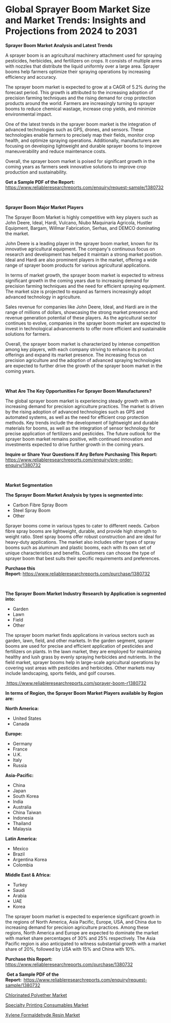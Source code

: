 <p><h1>Global Sprayer Boom Market Size and Market Trends: Insights and Projections from 2024 to 2031</h1></p><p><strong>Sprayer Boom Market Analysis and Latest Trends</strong></p>
<p><p>A sprayer boom is an agricultural machinery attachment used for spraying pesticides, herbicides, and fertilizers on crops. It consists of multiple arms with nozzles that distribute the liquid uniformly over a large area. Sprayer booms help farmers optimize their spraying operations by increasing efficiency and accuracy.</p><p>The sprayer boom market is expected to grow at a CAGR of 5.2% during the forecast period. This growth is attributed to the increasing adoption of precision farming techniques and the rising demand for crop protection products around the world. Farmers are increasingly turning to sprayer booms to reduce chemical wastage, increase crop yields, and minimize environmental impact.</p><p>One of the latest trends in the sprayer boom market is the integration of advanced technologies such as GPS, drones, and sensors. These technologies enable farmers to precisely map their fields, monitor crop health, and optimize spraying operations. Additionally, manufacturers are focusing on developing lightweight and durable sprayer booms to improve maneuverability and reduce maintenance costs.</p><p>Overall, the sprayer boom market is poised for significant growth in the coming years as farmers seek innovative solutions to improve crop production and sustainability.</p></p>
<p><strong>Get a Sample PDF of the Report:&nbsp;</strong> <a href="https://www.reliableresearchreports.com/enquiry/request-sample/1380732">https://www.reliableresearchreports.com/enquiry/request-sample/1380732</a></p>
<p>&nbsp;</p>
<p><strong>Sprayer Boom Major Market Players</strong></p>
<p><p>The Sprayer Boom Market is highly competitive with key players such as John Deere, Ideal, Hardi, Vulcano, Niubo Maquinaria Agricola, Hustler Equipment, Bargam, Willmar Fabrication, Serhas, and DEMCO dominating the market. </p><p>John Deere is a leading player in the sprayer boom market, known for its innovative agricultural equipment. The company's continuous focus on research and development has helped it maintain a strong market position. Ideal and Hardi are also prominent players in the market, offering a wide range of sprayer boom products for various agricultural applications.</p><p>In terms of market growth, the sprayer boom market is expected to witness significant growth in the coming years due to increasing demand for precision farming techniques and the need for efficient spraying equipment. The market size is projected to expand as farmers increasingly adopt advanced technology in agriculture.</p><p>Sales revenue for companies like John Deere, Ideal, and Hardi are in the range of millions of dollars, showcasing the strong market presence and revenue generation potential of these players. As the agricultural sector continues to evolve, companies in the sprayer boom market are expected to invest in technological advancements to offer more efficient and sustainable solutions for farmers.</p><p>Overall, the sprayer boom market is characterized by intense competition among key players, with each company striving to enhance its product offerings and expand its market presence. The increasing focus on precision agriculture and the adoption of advanced spraying technologies are expected to further drive the growth of the sprayer boom market in the coming years.</p></p>
<p>&nbsp;</p>
<p><strong>What Are The Key Opportunities For Sprayer Boom Manufacturers?</strong></p>
<p><p>The global sprayer boom market is experiencing steady growth with an increasing demand for precision agriculture practices. The market is driven by the rising adoption of advanced technologies such as GPS and automated systems, as well as the need for efficient crop protection methods. Key trends include the development of lightweight and durable materials for booms, as well as the integration of sensor technology for precise application of fertilizers and pesticides. The future outlook for the sprayer boom market remains positive, with continued innovation and investments expected to drive further growth in the coming years.</p></p>
<p><strong>Inquire or Share Your Questions If Any Before Purchasing This Report:</strong> <a href="https://www.reliableresearchreports.com/enquiry/pre-order-enquiry/1380732">https://www.reliableresearchreports.com/enquiry/pre-order-enquiry/1380732</a></p>
<p>&nbsp;</p>
<p><strong>Market Segmentation</strong></p>
<p><strong>The Sprayer Boom Market Analysis by types is segmented into:</strong></p>
<p><ul><li>Carbon Fibre Spray Boom</li><li>Steel Spray Boom</li><li>Other</li></ul></p>
<p><p>Sprayer booms come in various types to cater to different needs. Carbon fibre spray booms are lightweight, durable, and provide high strength to weight ratio. Steel spray booms offer robust construction and are ideal for heavy-duty applications. The market also includes other types of spray booms such as aluminum and plastic booms, each with its own set of unique characteristics and benefits. Customers can choose the type of sprayer boom that best suits their specific requirements and preferences.</p></p>
<p><strong>Purchase this Report:&nbsp;</strong><a href="https://www.reliableresearchreports.com/purchase/1380732">https://www.reliableresearchreports.com/purchase/1380732</a></p>
<p>&nbsp;</p>
<p><strong>The Sprayer Boom Market Industry Research by Application is segmented into:</strong></p>
<p><ul><li>Garden</li><li>Lawn</li><li>Field</li><li>Other</li></ul></p>
<p><p>The sprayer boom market finds applications in various sectors such as garden, lawn, field, and other markets. In the garden segment, sprayer booms are used for precise and efficient application of pesticides and fertilizers on plants. In the lawn market, they are employed for maintaining healthy and lush grass by evenly spraying herbicides and nutrients. In the field market, sprayer booms help in large-scale agricultural operations by covering vast areas with pesticides and herbicides. Other markets may include landscaping, sports fields, and golf courses.</p></p>
<p><a href="https://www.reliableresearchreports.com/sprayer-boom-r1380732">&nbsp;https://www.reliableresearchreports.com/sprayer-boom-r1380732</a></p>
<p><strong>In terms of Region, the Sprayer Boom Market Players available by Region are:</strong></p>
<p>
    <p> <strong> North America: </strong>
        <ul>
            <li>United States</li>
            <li>Canada</li>
        </ul>
        </p> 
    <p> <strong> Europe: </strong>
        <ul>
            <li>Germany</li>
            <li>France</li>
            <li>U.K.</li>
            <li>Italy</li>
            <li>Russia</li>
        </ul>
        </p> 
    <p> <strong> Asia-Pacific: </strong>
        <ul>
            <li>China</li>
            <li>Japan</li>
            <li>South Korea</li>
            <li>India</li>
            <li>Australia</li>
            <li>China Taiwan</li>
            <li>Indonesia</li>
            <li>Thailand</li>
            <li>Malaysia</li>
        </ul>
        </p> 
    <p> <strong> Latin America: </strong>
        <ul>
            <li>Mexico</li>
            <li>Brazil</li>
            <li>Argentina Korea</li>
            <li>Colombia</li>
        </ul>
        </p> 
    <p> <strong> Middle East & Africa: </strong>
        <ul>
            <li>Turkey</li>
            <li>Saudi</li>
            <li>Arabia</li>
            <li>UAE</li>
            <li>Korea</li>
        </ul>
    </p>
    </p>
<p><p>The sprayer boom market is expected to experience significant growth in the regions of North America, Asia Pacific, Europe, USA, and China due to increasing demand for precision agriculture practices. Among these regions, North America and Europe are expected to dominate the market with market share percentages of 30% and 25% respectively. The Asia Pacific region is also anticipated to witness substantial growth with a market share of 20%, followed by USA with 15% and China with 10%.</p></p>
<p><strong>Purchase this Report: </strong><a href="https://www.reliableresearchreports.com/purchase/1380732">https://www.reliableresearchreports.com/purchase/1380732</a></p>
<p>&nbsp;<strong>Get a Sample PDF of the Report:&nbsp;&nbsp;</strong><a href="https://www.reliableresearchreports.com/enquiry/request-sample/1380732">https://www.reliableresearchreports.com/enquiry/request-sample/1380732</a></p>
<p><strong></strong></p>
<p><p><a href="https://www.linkedin.com/pulse/chlorinated-polyether-market-research-report-unlocks-analysis-sszqc?trackingId=J44WobOKgEEePLKHmw%2BYwQ%3D%3D">Chlorinated Polyether Market</a></p><p><a href="https://www.linkedin.com/pulse/specialty-printing-consumables-market-size-examines-its-scope-uei7e?trackingId=Ozlkj%2B3zaDdcuk6d9QPHSg%3D%3D">Specialty Printing Consumables Market</a></p><p><a href="https://www.linkedin.com/pulse/xylene-formaldehyde-resin-market-share-amp-new-trends-analysis-30gec?trackingId=njwyBquBf3p2xsFGcBVyEg%3D%3D">Xylene Formaldehyde Resin Market</a></p></p>